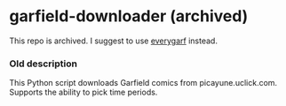 # garfield-downloader (archived)
This repo is archived.
I suggest to use [everygarf](https://github.com/dxrcy/everygarf) instead.
### Old description
This Python script downloads Garfield comics from picayune.uclick.com.
Supports the ability to pick time periods.
